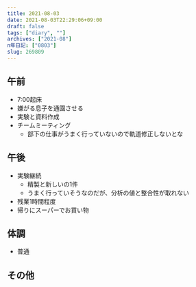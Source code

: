 ```yaml
---
title: 2021-08-03
date: 2021-08-03T22:29:06+09:00
draft: false
tags: ["diary", ""]
archives: ["2021-08"]
n年日記: ["0803"]
slug: 269809
---
```

## 午前
- 7:00起床
- 嫌がる息子を通園させる
- 実験と資料作成
- チームミーティング
  - 部下の仕事がうまく行っていないので軌道修正しないとな
## 午後
- 実験継続
  - 精製と新しいの1件
  - うまく行っていそうなのだが、分析の値と整合性が取れない
- 残業1時間程度
- 帰りにスーパーでお買い物
## 体調
- 普通
## その他
